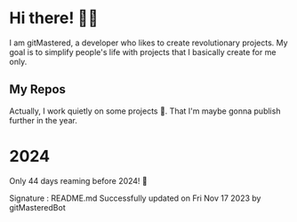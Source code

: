 
# Hi there! 🙋‍♂️
I am gitMastered, a developer who likes to create revolutionary projects.
My goal is to simplify people's life with projects that I basically create for me only.

## My Repos
Actually, I work quietly on some projects 👀. That I'm maybe gonna publish further in the year.

# 2024
Only 44 days reaming before 2024! 🙌

Signature : README.md Successfully updated on Fri Nov 17 2023 by gitMasteredBot

